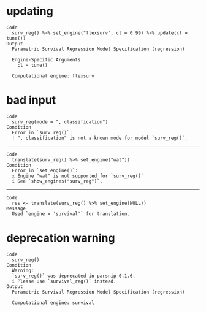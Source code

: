 # updating

    Code
      surv_reg() %>% set_engine("flexsurv", cl = 0.99) %>% update(cl = tune())
    Output
      Parametric Survival Regression Model Specification (regression)
      
      Engine-Specific Arguments:
        cl = tune()
      
      Computational engine: flexsurv 
      

# bad input

    Code
      surv_reg(mode = ", classification")
    Condition
      Error in `surv_reg()`:
      ! ", classification" is not a known mode for model `surv_reg()`.

---

    Code
      translate(surv_reg() %>% set_engine("wat"))
    Condition
      Error in `set_engine()`:
      x Engine "wat" is not supported for `surv_reg()`
      i See `show_engines("surv_reg")`.

---

    Code
      res <- translate(surv_reg() %>% set_engine(NULL))
    Message
      Used `engine = 'survival'` for translation.

# deprecation warning

    Code
      surv_reg()
    Condition
      Warning:
      `surv_reg()` was deprecated in parsnip 0.1.6.
      i Please use `survival_reg()` instead.
    Output
      Parametric Survival Regression Model Specification (regression)
      
      Computational engine: survival 
      

